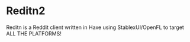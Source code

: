 Reditn2
=======
Reditn is a Reddit client written in Haxe using StablexUI/OpenFL to target ALL THE PLATFORMS!
